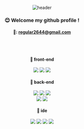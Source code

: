 <div align="center"> 

![header](https://capsule-render.vercel.app/api?type=cylinder&color=000000&height=150&section=header&text=mino&fontColor=ffffff&fontSize=70&animation=blinking&fontAlignY=55&desc=%20&descAlignY=62&descAlign=62)
  
###  :blush: Welcome my github profile !

  #### 📧: regular2644@gmail.com
 <br/>
 <br/>
  
####  :blue_book: front-end
  
  <img src="https://img.shields.io/badge/HTML5-E34F26?style=flat&logo=HTML5&logoColor=white">
  <img src="https://img.shields.io/badge/CSS3-1572B6?style=flat&logo=CSS3&logoColor=white">
  <img src="https://img.shields.io/badge/JavaScript-F7DF1E?style=flat&logo=JavaScript&logoColor=white">
  <br>
 
  ####  :blue_book: back-end
  
  <img src="https://img.shields.io/badge/JAVA-007396?style=flate&logo=Java&logoColor=white">
  <img src="https://img.shields.io/badge/Spring-6DB33F?style=flat&logo=Spring&logoColor=white">
  <img src="https://img.shields.io/badge/Spring boot-6DB33F?style=flat&logo=Spring Boot&logoColor=white">
  <br/>
  <img src="https://img.shields.io/badge/MySQL-4479A1?style=flat&logo=MySQL&logoColor=white">
  <img src="https://img.shields.io/badge/Oracle-F80000?style=flat&logo=Oracle&logoColor=white"> 
  
  <br/>

  ####  :closed_book: ide

  <img src="https://img.shields.io/badge/InteliJ-232F3E?style=flat&logo=IntelliJ IDEA&logoColor=white">
  <img src="https://img.shields.io/badge/Eclipse-2C2255?style=flat&logo=Eclipse%20IDE&logoColor=white">
  <img src="https://img.shields.io/badge/github-181717?style=flat&logo=github&logoColor=white">
  <img src="https://img.shields.io/badge/VSCode-007ACC?style=flat&logo=VisualStudioCode&logoColor=white">
 
   <br/>
   <br/>
   <br/>
 
</div>
